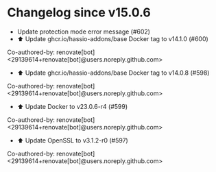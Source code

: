 # Changelog since v15.0.6
- Update protection mode error message (#602) 
- ⬆️ Update ghcr.io/hassio-addons/base Docker tag to v14.1.0 (#600)

Co-authored-by: renovate[bot] <29139614+renovate[bot]@users.noreply.github.com> 
- ⬆️ Update ghcr.io/hassio-addons/base Docker tag to v14.0.8 (#598)

Co-authored-by: renovate[bot] <29139614+renovate[bot]@users.noreply.github.com> 
- ⬆️ Update Docker to v23.0.6-r4 (#599)

Co-authored-by: renovate[bot] <29139614+renovate[bot]@users.noreply.github.com> 
- ⬆️ Update OpenSSL to v3.1.2-r0 (#597)

Co-authored-by: renovate[bot] <29139614+renovate[bot]@users.noreply.github.com> 
